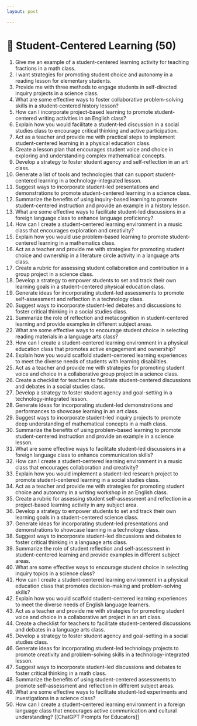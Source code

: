 ```yaml
---
layout: post

---
```

# 🧠 Student-Centered Learning (50)

1. Give me an example of a student-centered learning activity for teaching fractions in a math class.
2. I want strategies for promoting student choice and autonomy in a reading lesson for elementary students.
3. Provide me with three methods to engage students in self-directed inquiry projects in a science class.
4. What are some effective ways to foster collaborative problem-solving skills in a student-centered history lesson?
5. How can I incorporate project-based learning to promote student-centered writing activities in an English class?
6. Explain how you would facilitate a student-led discussion in a social studies class to encourage critical thinking and active participation.
7. Act as a teacher and provide me with practical steps to implement student-centered learning in a physical education class.
8. Create a lesson plan that encourages student voice and choice in exploring and understanding complex mathematical concepts.
9. Develop a strategy to foster student agency and self-reflection in an art class.
10. Generate a list of tools and technologies that can support student-centered learning in a technology-integrated lesson.
11. Suggest ways to incorporate student-led presentations and demonstrations to promote student-centered learning in a science class.
12. Summarize the benefits of using inquiry-based learning to promote student-centered instruction and provide an example in a history lesson.
13. What are some effective ways to facilitate student-led discussions in a foreign language class to enhance language proficiency?
14. How can I create a student-centered learning environment in a music class that encourages exploration and creativity?
15. Explain how you would use problem-based learning to promote student-centered learning in a mathematics class.
16. Act as a teacher and provide me with strategies for promoting student choice and ownership in a literature circle activity in a language arts class.
17. Create a rubric for assessing student collaboration and contribution in a group project in a science class.
18. Develop a strategy to empower students to set and track their own learning goals in a student-centered physical education class.
19. Generate ideas for incorporating student-led assessments to promote self-assessment and reflection in a technology class.
20. Suggest ways to incorporate student-led debates and discussions to foster critical thinking in a social studies class.
21. Summarize the role of reflection and metacognition in student-centered learning and provide examples in different subject areas.
22. What are some effective ways to encourage student choice in selecting reading materials in a language arts class?
23. How can I create a student-centered learning environment in a physical education class that promotes active engagement and ownership?
24. Explain how you would scaffold student-centered learning experiences to meet the diverse needs of students with learning disabilities.
25. Act as a teacher and provide me with strategies for promoting student voice and choice in a collaborative group project in a science class.
26. Create a checklist for teachers to facilitate student-centered discussions and debates in a social studies class.
27. Develop a strategy to foster student agency and goal-setting in a technology-integrated lesson.
28. Generate ideas for incorporating student-led demonstrations and performances to showcase learning in an art class.
29. Suggest ways to incorporate student-led inquiry projects to promote deep understanding of mathematical concepts in a math class.
30. Summarize the benefits of using problem-based learning to promote student-centered instruction and provide an example in a science lesson.
31. What are some effective ways to facilitate student-led discussions in a foreign language class to enhance communication skills?
32. How can I create a student-centered learning environment in a music class that encourages collaboration and creativity?
33. Explain how you would implement a student-led research project to promote student-centered learning in a social studies class.
34. Act as a teacher and provide me with strategies for promoting student choice and autonomy in a writing workshop in an English class.
35. Create a rubric for assessing student self-assessment and reflection in a project-based learning activity in any subject area.
36. Develop a strategy to empower students to set and track their own learning goals in a student-centered science class.
37. Generate ideas for incorporating student-led presentations and demonstrations to showcase learning in a technology class.
38. Suggest ways to incorporate student-led discussions and debates to foster critical thinking in a language arts class.
39. Summarize the role of student reflection and self-assessment in student-centered learning and provide examples in different subject areas.
40. What are some effective ways to encourage student choice in selecting inquiry topics in a science class?
41. How can I create a student-centered learning environment in a physical education class that promotes decision-making and problem-solving skills?
42. Explain how you would scaffold student-centered learning experiences to meet the diverse needs of English language learners.
43. Act as a teacher and provide me with strategies for promoting student voice and choice in a collaborative art project in an art class.
44. Create a checklist for teachers to facilitate student-centered discussions and debates in a language arts class.
45. Develop a strategy to foster student agency and goal-setting in a social studies class.
46. Generate ideas for incorporating student-led technology projects to promote creativity and problem-solving skills in a technology-integrated lesson.
47. Suggest ways to incorporate student-led discussions and debates to foster critical thinking in a math class.
48. Summarize the benefits of using student-centered assessments to promote self-assessment and reflection in different subject areas.
49. What are some effective ways to facilitate student-led experiments and investigations in a science class?
50. How can I create a student-centered learning environment in a foreign language class that encourages active communication and cultural understanding?
[[ChatGPT Prompts for Educators]]